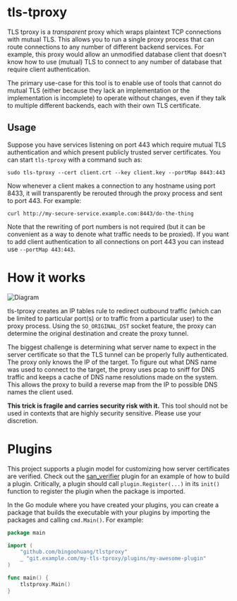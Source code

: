 # tls-tproxy

TLS tproxy is a _transparent_ proxy which wraps plaintext TCP connections with mutual TLS. 
This allows you to run a single proxy process that can route connections to any number of different backend services. 
For example, this proxy would allow an unmodified database client that doesn't know how to use (mutual) TLS 
to connect to any number of database that require client authentication.

The primary use-case for this tool is to enable use of tools that cannot do mutual TLS 
(either because they lack an implementation or the implementation is incomplete) to operate without changes, 
even if they talk to multiple different backends, each with their own TLS certificate.

## Usage

Suppose you have services listening on port 443 which require mutual TLS authentication and which present publicly 
trusted server certificates. You can start `tls-tproxy` with a command such as:

`sudo tls-tproxy --cert client.crt --key client.key --portMap 8443:443`

Now whenever a client makes a connection to any hostname using port 8433, it will transparently 
be rerouted through the proxy process and sent to port 443. For example:

`curl http://my-secure-service.example.com:8443/do-the-thing`

Note that the rewriting of port numbers is not required (but it can be convenient as a way to denote what traffic needs to be proxied). 
If you want to add client authentication to all connections on port 443 you can instead use `--portMap 443:443`.

# How it works

![Diagram](tls-tproxy.svg)

tls-tproxy creates an IP tables rule to redirect outbound traffic (which can be limited to particular port(s) or to traffic from a particular user) to the proxy process. 
Using the `SO_ORIGINAL_DST` socket feature, the proxy can determine the original destination and create the proxy tunnel.

The biggest challenge is determining what server name to expect in the server certificate so that the TLS tunnel can be properly fully authenticated. 
The proxy only knows the IP of the target. To figure out what DNS name was used to connect to the target, the proxy uses pcap to sniff for DNS traffic 
and keeps a cache of DNS name resolutions made on the system. This allows the proxy to build a reverse map from the IP to possible DNS names the client used.

**This trick is fragile and carries security risk with it.** This tool should not be used in contexts that are highly security sensitive. Please use your discretion.

# Plugins

This project supports a plugin model for customizing how server certificates are verified. 
Check out the [san_verifier](plugins/sanverifier/sanverifier.go) plugin for an example of how to build a plugin. 
Critically, a plugin should call `plugin.Register(...)` in its `init()` function to register the plugin when the package is imported.

In the Go module where you have created your plugins, you can create a package that builds the executable with your plugins by importing the packages and calling `cmd.Main()`. For example:

```go
package main

import (
	"github.com/bingoohuang/tlstproxy"
	_ "git.example.com/my-tls-tproxy/plugins/my-awesome-plugin"
)

func main() {
	tlstproxy.Main()
}
```
